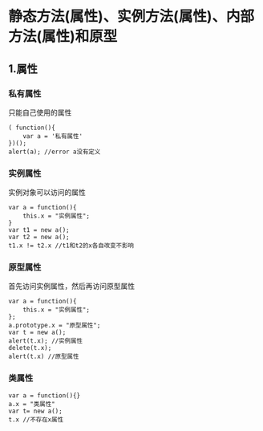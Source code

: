 # 静态方法(属性)、实例方法(属性)、内部方法(属性)和原型

## 1.属性
### 私有属性
只能自己使用的属性

```
( function(){
    var a = '私有属性'
})();
alert(a); //error a没有定义
```

### 实例属性 
实例对象可以访问的属性
```
var a = function(){
    this.x = "实例属性";
}
var t1 = new a();
var t2 = new a();
t1.x != t2.x //t1和t2的x各自改变不影响
```

### 原型属性
首先访问实例属性，然后再访问原型属性

```
var a = function(){
    this.x = "实例属性";
};
a.prototype.x = "原型属性";
var t = new a();
alert(t.x); //实例属性
delete(t.x);
alert(t.x) //原型属性

```

### 类属性
```
var a = function(){}
a.x = "类属性"
var t= new a();
t.x //不存在x属性
```
